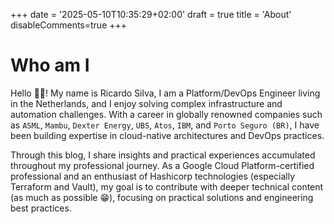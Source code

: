 +++
date = '2025-05-10T10:35:29+02:00'
draft = true
title = 'About'
disableComments=true
+++

# Who am I

Hello 👋🏻! My name is Ricardo Silva, I am a Platform/DevOps Engineer living in the Netherlands, and I enjoy solving complex infrastructure and automation challenges. With a career in globally renowned companies such as `ASML`, `Mambu`, `Dexter Energy`, `UBS`, `Atos`, `IBM`, and `Porto Seguro (BR)`, I have been building expertise in cloud-native architectures and DevOps practices.

Through this blog, I share insights and practical experiences accumulated throughout my professional journey. As a Google Cloud Platform-certified professional and an enthusiast of Hashicorp technologies (especially Terraform and Vault), my goal is to contribute with deeper technical content (as much as possible 😁), focusing on practical solutions and engineering best practices.